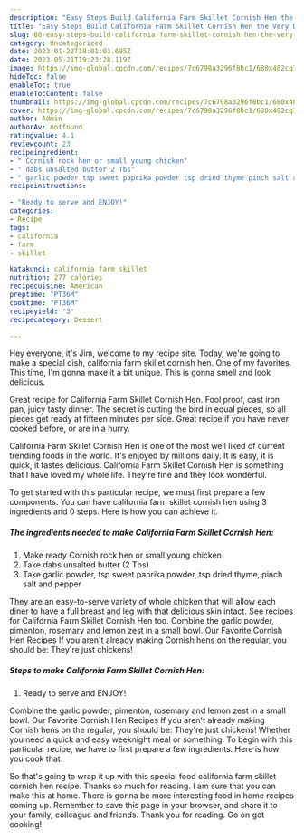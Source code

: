 ```yaml
---
description: "Easy Steps Build California Farm Skillet Cornish Hen the Very Delicious"
title: "Easy Steps Build California Farm Skillet Cornish Hen the Very Delicious"
slug: 80-easy-steps-build-california-farm-skillet-cornish-hen-the-very-delicious
category: Uncategorized
date: 2023-01-22T18:01:03.695Z
date: 2023-05-21T19:23:28.119Z
image: https://img-global.cpcdn.com/recipes/7c6798a3296f8bc1/680x482cq70/california-farm-skillet-cornish-hen-recipe-main-photo.jpg
hideToc: false
enableToc: true
enableTocContent: false
thumbnail: https://img-global.cpcdn.com/recipes/7c6798a3296f8bc1/680x482cq70/california-farm-skillet-cornish-hen-recipe-main-photo.jpg
cover: https://img-global.cpcdn.com/recipes/7c6798a3296f8bc1/680x482cq70/california-farm-skillet-cornish-hen-recipe-main-photo.jpg
author: Admin
authorAv: notfound
ratingvalue: 4.1
reviewcount: 23
recipeingredient:
- " Cornish rock hen or small young chicken"
- " dabs unsalted butter 2 Tbs"
- " garlic powder tsp sweet paprika powder tsp dried thyme pinch salt and pepper"
recipeinstructions:

- "Ready to serve and ENJOY!"
categories:
- Recipe
tags:
- california
- farm
- skillet

katakunci: california farm skillet 
nutrition: 277 calories
recipecuisine: American
preptime: "PT36M"
cooktime: "PT36M"
recipeyield: "3"
recipecategory: Dessert

---
```



Hey everyone, it's Jim, welcome to my recipe site. Today, we're going to make a special dish, california farm skillet cornish hen. One of my favorites. This time, I'm gonna make it a bit unique. This is gonna smell and look delicious.

Great recipe for California Farm Skillet Cornish Hen. Fool proof, cast iron pan, juicy tasty dinner. The secret is cutting the bird in equal pieces, so all pieces get ready at fifteen minutes per side. Great recipe if you have never cooked before, or are in a hurry.

California Farm Skillet Cornish Hen is one of the most well liked of current trending foods in the world. It's enjoyed by millions daily. It is easy, it is quick, it tastes delicious. California Farm Skillet Cornish Hen is something that I have loved my whole life. They're fine and they look wonderful.


To get started with this particular recipe, we must first prepare a few components. You can have california farm skillet cornish hen using 3 ingredients and 0 steps. Here is how you can achieve it.

<!--inarticleads1-->

##### The ingredients needed to make California Farm Skillet Cornish Hen:

1. Make ready  Cornish rock hen or small young chicken
1. Take  dabs unsalted butter (2 Tbs)
1. Take  garlic powder, tsp sweet paprika powder, tsp dried thyme, pinch salt and pepper


They are an easy-to-serve variety of whole chicken that will allow each diner to have a full breast and leg with that delicious skin intact. See recipes for California Farm Skillet Cornish Hen too. Combine the garlic powder, pimenton, rosemary and lemon zest in a small bowl. Our Favorite Cornish Hen Recipes If you aren&#39;t already making Cornish hens on the regular, you should be: They&#39;re just chickens! 

<!--inarticleads2-->

##### Steps to make California Farm Skillet Cornish Hen:


1. Ready to serve and ENJOY!

Combine the garlic powder, pimenton, rosemary and lemon zest in a small bowl. Our Favorite Cornish Hen Recipes If you aren&#39;t already making Cornish hens on the regular, you should be: They&#39;re just chickens! Whether you need a quick and easy weeknight meal or something. To begin with this particular recipe, we have to first prepare a few ingredients. Here is how you cook that. 

So that's going to wrap it up with this special food california farm skillet cornish hen recipe. Thanks so much for reading. I am sure that you can make this at home. There is gonna be more interesting food in home recipes coming up. Remember to save this page in your browser, and share it to your family, colleague and friends. Thank you for reading. Go on get cooking!
